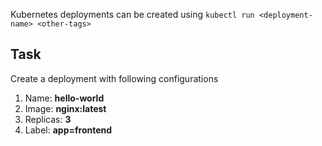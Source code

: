Kubernetes deployments can be created using `kubectl run <deployment-name> <other-tags>` 

## Task

Create a deployment with following configurations
<ol>
  <li>Name: <b>hello-world</b></li>
  <li>Image: <b>nginx:latest</b></li>
  <li>Replicas: <b>3</b></li>
  <li>Label: <b>app=frontend</b></li>
</ol>
